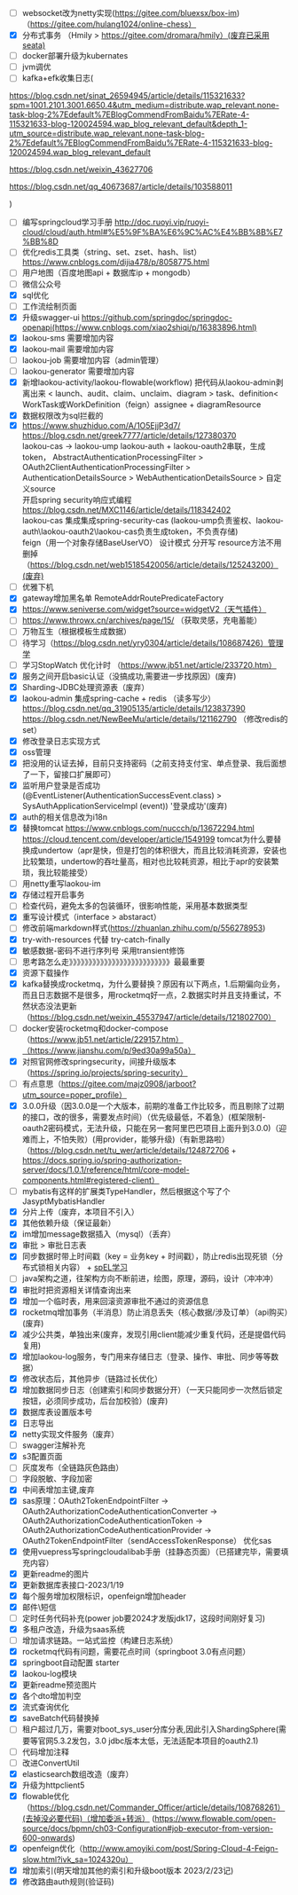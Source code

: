 - [ ] websocket改为netty实现(https://gitee.com/bluexsx/box-im)（https://gitee.com/hulang1024/online-chess）
- [x] 分布式事务 （Hmily > https://gitee.com/dromara/hmily）(废弃已采用seata)
- [ ] docker部署升级为kubernates
- [ ] jvm调优
- [ ] kafka+efk收集日志(

https://blog.csdn.net/sinat_26594945/article/details/115321633?spm=1001.2101.3001.6650.4&utm_medium=distribute.wap_relevant.none-task-blog-2%7Edefault%7EBlogCommendFromBaidu%7ERate-4-115321633-blog-120024594.wap_blog_relevant_default&depth_1-utm_source=distribute.wap_relevant.none-task-blog-2%7Edefault%7EBlogCommendFromBaidu%7ERate-4-115321633-blog-120024594.wap_blog_relevant_default

https://blog.csdn.net/weixin_43627706

https://blog.csdn.net/qq_40673687/article/details/103588011

)
- [ ] 编写springcloud学习手册 http://doc.ruoyi.vip/ruoyi-cloud/cloud/auth.html#%E5%9F%BA%E6%9C%AC%E4%BB%8B%E7%BB%8D
- [ ] 优化redis工具类（string、set、zset、hash、list） https://www.cnblogs.com/dijia478/p/8058775.html
- [ ] 用户地图（百度地图api + 数据库ip + mongodb）
- [ ] 微信公众号
- [x] sql优化
- [ ] 工作流绘制页面
- [x] 升级swagger-ui https://github.com/springdoc/springdoc-openapi(https://www.cnblogs.com/xiao2shiqi/p/16383896.html)
- [x] laokou-sms 需要增加内容
- [x] laokou-mail 需要增加内容
- [ ] laokou-job 需要增加内容（admin管理）
- [ ] laokou-generator 需要增加内容
- [x] 新增laokou-activity/laokou-flowable(workflow) 把代码从laokou-admin剥离出来 < launch、audit、claim、unclaim、diagram > task、definition< WorkTask或WorkDefinition（feign）assignee + diagramResource<AssigneeDTO AssigneeVO>
- [x] 数据权限改为sql拦截的
- [x] https://www.shuzhiduo.com/A/1O5EjjP3d7/  
https://blog.csdn.net/greek7777/article/details/127380370  
laokou-cas -> laokou-ump laokou-auth + laokou-oauth2串联，生成token， 
AbstractAuthenticationProcessingFilter > OAuth2ClientAuthenticationProcessingFilter > AuthenticationDetailsSource > WebAuthenticationDetailsSource > 自定义source  
开启spring security响应式编程 https://blog.csdn.net/MXC1146/article/details/118342402  
laokou-cas 集成集成spring-security-cas  (laokou-ump负责鉴权、laokou-auth\laokou-oauth2\laokou-cas负责生成token，不负责存储)  
feign（用一个对象存储BaseUserVO）
设计模式 分开写 resource方法不用删掉 （https://blog.csdn.net/web15185420056/article/details/125243200）(废弃)
- [ ] 优雅下机
- [x] gateway增加黑名单 RemoteAddrRoutePredicateFactory
- [x] https://www.seniverse.com/widget?source=widgetV2（天气插件）
- [ ] https://www.throwx.cn/archives/page/15/ （获取灵感，充电蓄能）
- [ ] 万物互生（根据模板生成数据）
- [ ] 待学习（https://blog.csdn.net/yry0304/article/details/108687426）管理学
- [ ] 学习StopWatch 优化计时 （https://www.jb51.net/article/233720.htm）
- [x] 服务之间开启basic认证（没搞成功,需要进一步找原因）(废弃)
- [x] Sharding-JDBC处理资源表（废弃）
- [x] laokou-admin 集成spring-cache + redis （读多写少）
https://blog.csdn.net/qq_31905135/article/details/123837390
 https://blog.csdn.net/NewBeeMu/article/details/121162790 （修改redis的set）
- [x] 修改登录日志实现方式
- [x] oss管理
- [x] 把没用的认证去掉，目前只支持密码（之前支持支付宝、单点登录、我后面想了一下，留接口扩展即可）
- [x] 监听用户登录是否成功(@EventListener(AuthenticationSuccessEvent.class) > SysAuthApplicationServiceImpl (event)) '登录成功'(废弃)
- [x] auth的相关信息改为i18n
- [x] 替换tomcat https://www.cnblogs.com/nuccch/p/13672294.html https://cloud.tencent.com/developer/article/1549199
tomcat为什么要替换成undertow（apr是快，但是打包的体积很大，而且比较消耗资源，安装也比较繁琐，undertow的吞吐量高，相对也比较耗资源，相比于apr的安装繁琐，我比较能接受）
- [ ] 用netty重写laokou-im
- [x] 存储过程开启事务
- [ ] 检查代码，避免太多的包装循环，很影响性能，采用基本数据类型
- [x] 重写设计模式（interface > abstaract）
- [ ] 修改前端markdown样式(https://zhuanlan.zhihu.com/p/556278953)
- [x] try-with-resources 代替 try-catch-finally
- [x] 敏感数据-密码不进行序列号 采用transient修饰
- [ ] 思考路怎么走》》》》》》》》》》》》》》》》》》》》》》》》》》最最重要
- [x] 资源下载操作
- [x] kafka替换成rocketmq，为什么要替换？原因有以下两点，1.后期偏向业务，而且日志数据不是很多，用rocketmq好一点，2.数据实时并且支持重试，不然状态没法更新（https://blog.csdn.net/weixin_45537947/article/details/121802700）
- [ ] docker安装rocketmq和docker-compose（https://www.jb51.net/article/229157.htm）（https://www.jianshu.com/p/9ed30a99a50a）
- [x] 对照官网修改springsecurity，间接升级版本（https://spring.io/projects/spring-security）
- [ ] 有点意思（https://gitee.com/majz0908/jarboot?utm_source=poper_profile）
- [x] 3.0.0升级（因3.0.0是一个大版本，前期的准备工作比较多，而且剔除了过期的接口，改的很多，需要发点时间）（优先级最低，不着急）(框架限制-oauth2密码模式，无法升级，只能在另一套阿里巴巴项目上面升到3.0.0)（迎难而上，不怕失败）(用provider，能够升级)（有新思路啦）（https://blog.csdn.net/tu_wer/article/details/124872706 + https://docs.spring.io/spring-authorization-server/docs/1.0.1/reference/html/core-model-components.html#registered-client）
- [ ] mybatis有这样的扩展类TypeHandler，然后根据这个写了个JasyptMybatisHandler
- [x] 分片上传（废弃，本项目不引入）
- [x] 其他依赖升级（保证最新）
- [x] im增加message数据插入（mysql）（丢弃）
- [x] 审批 > 审批日志表
- [x] 同步数据时带上时间戳（key = 业务key + 时间戳），防止redis出现死锁（分布式锁相关内容） + [spEL学习](https://docs.spring.io/spring-framework/docs/current/reference/html/core.html#expressions)
- [ ] java架构之道，往架构方向不断前进，绘图，原理，源码，设计（冲冲冲）
- [x] 审批时把资源相关详情查询出来
- [x] 增加一个临时表，用来回滚资源审批不通过的资源信息
- [x] rocketmq增加事务（半消息）防止消息丢失（核心数据/涉及订单）（api购买）(废弃)
- [x] 减少公共类，单独出来(废弃，发现引用client能减少重复代码，还是提倡代码复用)
- [x] 增加laokou-log服务，专门用来存储日志（登录、操作、审批、同步等等数据）
- [x] 修改状态后，其他异步（链路过长优化）
- [x] 增加数据同步日志（创建索引和同步数据分开）（一天只能同步一次然后锁定按钮，必须同步成功，后台加校验）(废弃)
- [x] 数据库表设置版本号
- [x] 日志导出
- [x] netty实现文件服务（废弃）
- [ ] swagger注解补充
- [x] s3配置页面
- [ ] 灰度发布（全链路灰色路由）
- [ ] 字段脱敏、字段加密
- [x] 中间表增加主键,废弃
- [x] sas原理：OAuth2TokenEndpointFilter -> OAuth2AuthorizationCodeAuthenticationConverter 
                                        -> OAuth2AuthorizationCodeAuthenticationToken 
                                        -> OAuth2AuthorizationCodeAuthenticationProvider
                                        -> OAuth2TokenEndpointFilter（sendAccessTokenResponse）
                                        优化sas
- [x] 使用vuepress写springcloudalibab手册（挂静态页面）（已搭建完毕，需要填充内容）
- [x] 更新readme的图片
- [x] 更新数据库表接口-2023/1/19
- [x] 每个服务增加权限标识，openfeign增加header
- [x] 邮件\短信
- [ ] 定时任务代码补充(power job要2024才发版jdk17，这段时间刚好复习)
- [x] 多租户改造，升级为saas系统
- [ ] 增加请求链路。一站式监控（构建日志系统）
- [x] rocketmq代码有问题，需要花点时间（springboot 3.0有点问题）
- [x] springboot自动配置 starter
- [x] laokou-log模块
- [x] 更新readme预览图片
- [x] 各个dto增加判空
- [x] 流式查询优化
- [x] saveBatch代码替换掉
- [ ] 租户超过几万，需要对boot_sys_user分库分表,因此引入ShardingSphere(需要等官网5.3.2发包，3.0 jdbc版本太低，无法适配本项目的oauth2.1)
- [ ] 代码增加注释
- [ ] 改进ConvertUtil
- [x] elasticsearch数组改造（废弃）
- [x] 升级为httpclient5
- [x] flowable优化（https://blog.csdn.net/Commander_Officer/article/details/108768261）(去掉没必要代码)（增加委派+转派） (https://www.flowable.com/open-source/docs/bpmn/ch03-Configuration#job-executor-from-version-600-onwards)
- [x] openfeign优化（http://www.amoyiki.com/post/Spring-Cloud-4-Feign-slow.html?ivk_sa=1024320u）
- [x] 增加索引(明天增加其他的索引和升级boot版本 2023/2/23记)
- [x] 修改路由auth规则(验证码)